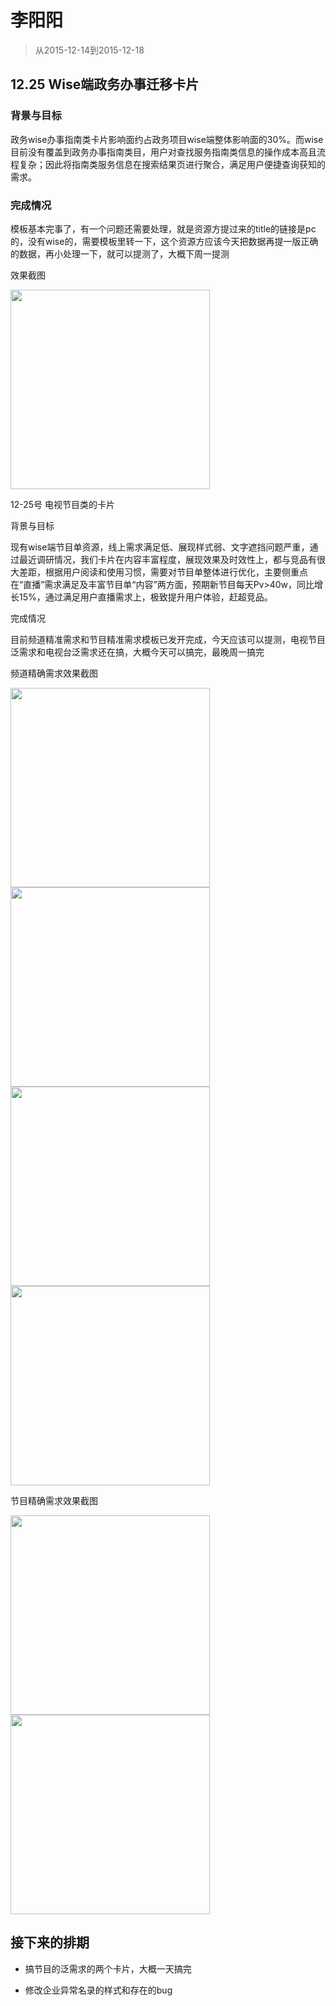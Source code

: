 # 李阳阳


> 从2015-12-14到2015-12-18

## 12.25 Wise端政务办事迁移卡片

### 背景与目标

政务wise办事指南类卡片影响面约占政务项目wise端整体影响面的30%。而wise目前没有覆盖到政务办事指南类目，用户对查找服务指南类信息的操作成本高且流程复杂；因此将指南类服务信息在搜索结果页进行聚合，满足用户便捷查询获知的需求。

### 完成情况

模板基本完事了，有一个问题还需要处理，就是资源方提过来的title的链接是pc的，没有wise的，需要模板里转一下，这个资源方应该今天把数据再提一版正确的数据，再小处理一下，就可以提测了，大概下周一提测
<p><!--本周只是调了下小样式，大概用了半天--></p>
<p> 效果截图</p>
<img width="319" src="img/v_liyangyang01/gongjinji.png">


<p> 12-25号 电视节目类的卡片</p>

<p> 背景与目标</p>

现有wise端节目单资源，线上需求满足低、展现样式弱、文字遮挡问题严重，通过最近调研情况，我们卡片在内容丰富程度，展现效果及时效性上，都与竞品有很大差距，根据用户阅读和使用习惯，需要对节目单整体进行优化，主要侧重点在“直播”需求满足及丰富节目单“内容”两方面，预期新节目每天Pv>40w，同比增长15%，通过满足用户直播需求上，极致提升用户体验，赶超竞品。

<p> 完成情况</p>

目前频道精准需求和节目精准需求模板已发开完成，今天应该可以提测，电视节目泛需求和电视台泛需求还在搞，大概今天可以搞完，最晚周一搞完

<p> 频道精确需求效果截图</p>

<img width="319" src="img/v_liyangyang01/tv1.png">
<img width="319" src="img/v_liyangyang01/tv2.png">
<img width="319" src="img/v_liyangyang01/tv3.png">
<img width="319" src="img/v_liyangyang01/tv4.png">

<p> 节目精确需求效果截图</p>

<img width="319" src="img/v_liyangyang01/tv5.png">
<img width="319" src="img/v_liyangyang01/tv6.png">

## 接下来的排期

* 搞节目的泛需求的两个卡片，大概一天搞完

* 修改企业异常名录的样式和存在的bug

